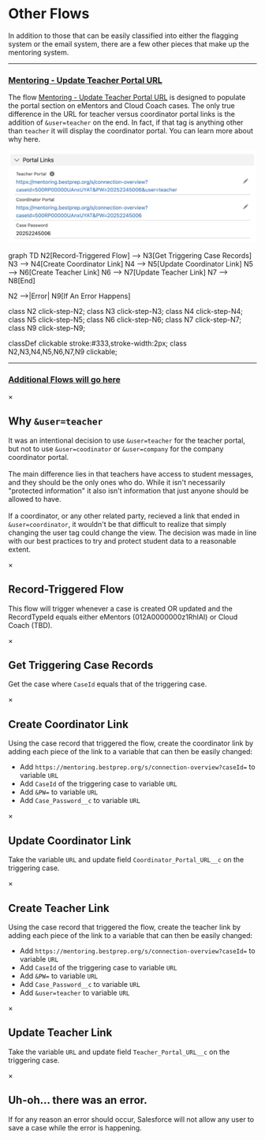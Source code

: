 # Other Flows

In addition to those that can be easily classified into either the flagging system or the email system, there are a few other pieces that make up the mentoring system. 

---

### [Mentoring - Update Teacher Portal URL](https://bestprep.lightning.force.com/lightning/r/FlowRecord/2aFRP000000547p2AA/view)

The flow [Mentoring - Update Teacher Portal URL](https://bestprep.lightning.force.com/lightning/r/FlowRecord/2aFRP000000547p2AA/view) is designed to populate the portal section on eMentors and Cloud Coach cases. The only true difference in the URL for teacher versus coordinator portal links is the addition of <code>&user=teacher</code> on the end. In fact, if that tag is anything other than <code>teacher</code> it will display the coordinator portal. <a class="click-step-why">You can learn more about why here.</a>

![Case Portal Links Screenshot](../../images/mentoring/case_portal_links.jpg)

<div class="mermaid"> 
graph TD
  N2[Record-Triggered Flow] --> N3[Get Triggering Case Records]
  N3 --> N4[Create Coordinator Link]
  N4 --> N5[Update Coordinator Link]
  N5 --> N6[Create Teacher Link]
  N6 --> N7[Update Teacher Link]
  N7 --> N8[End]
  
  N2 -->|Error| N9[If An Error Happens]

  class N2 click-step-N2;
  class N3 click-step-N3;
  class N4 click-step-N4;
  class N5 click-step-N5;
  class N6 click-step-N6;
  class N7 click-step-N7;
  class N9 click-step-N9;

  classDef clickable stroke:#333,stroke-width:2px;
  class N2,N3,N4,N5,N6,N7,N9 clickable;

</div>

---

### [Additional Flows will go here](https://bestprep.org)



<div id="modal-step-why" class="custom-modal">
  <div class="custom-modal-content">
    <span class="custom-modal-close" onclick="closeModal('modal-step-why')">&times;</span>
    <h2>Why <code>&user=teacher</code></h2>
    <p>It was an intentional decision to use <code>&user=teacher</code> for the teacher portal, but not to use <code>&user=coodinator</code> or <code>&user=company</code> for the company coordinator portal.<br><br>The main difference lies in that teachers have access to student messages, and they should be the only ones who do. While it isn't necessarily "protected information" it also isn't information that just anyone should be allowed to have.<br><br>If a coordinator, or any other related party, recieved a link that ended in <code>&user=coordinator</code>, it wouldn't be that difficult to realize that simply changing the user tag could change the view. The decision was made in line with our best practices to try and protect student data to a reasonable extent.</p>
  </div>
</div>

<div id="modal-step-N2" class="custom-modal">
  <div class="custom-modal-content">
    <span class="custom-modal-close" onclick="closeModal('modal-step-N2')">&times;</span>
    <h2>Record-Triggered Flow</h2>
    <p>This flow will trigger whenever a case is created OR updated and the RecordTypeId equals either eMentors (012A0000000z1RhIAI) or Cloud Coach (TBD).</p>
  </div>
</div>

<div id="modal-step-N3" class="custom-modal">
  <div class="custom-modal-content">
    <span class="custom-modal-close" onclick="closeModal('modal-step-N2')">&times;</span>
    <h2>Get Triggering Case Records</h2>
    <p>Get the case where <code>CaseId</code> equals that of the triggering case.</p>
  </div>
</div>

<div id="modal-step-N6" class="custom-modal">
  <div class="custom-modal-content">
    <span class="custom-modal-close" onclick="closeModal('modal-step-N3')">&times;</span>
    <h2>Create Coordinator Link</h2>
    <p>Using the case record that triggered the flow, create the coordinator link by adding each piece of the link to a variable that can then be easily changed:</p>
    <ul>
      <li>Add <code>https://mentoring.bestprep.org/s/connection-overview?caseId=</code> to variable <code>URL</code></li>
      <li>Add <code>CaseId</code> of the triggering case to variable <code>URL</code></li>
      <li>Add <code>&PW=</code> to variable <code>URL</code></li>
      <li>Add <code>Case_Password__c</code> to variable <code>URL</code></li>
    </ul>
  </div>
</div>

<div id="modal-step-N5" class="custom-modal">
  <div class="custom-modal-content">
    <span class="custom-modal-close" onclick="closeModal('modal-step-N4')">&times;</span>
    <h2>Update Coordinator Link</h2>
    <p>Take the variable <code>URL</code> and update field <code>Coordinator_Portal_URL__c</code> on the triggering case.</p>
  </div>
</div>

<div id="modal-step-N6" class="custom-modal">
  <div class="custom-modal-content">
    <span class="custom-modal-close" onclick="closeModal('modal-step-N3')">&times;</span>
    <h2>Create Teacher Link</h2>
    <p>Using the case record that triggered the flow, create the teacher link by adding each piece of the link to a variable that can then be easily changed:</p>
    <ul>
      <li>Add <code>https://mentoring.bestprep.org/s/connection-overview?caseId=</code> to variable <code>URL</code></li>
      <li>Add <code>CaseId</code> of the triggering case to variable <code>URL</code></li>
      <li>Add <code>&PW=</code> to variable <code>URL</code></li>
      <li>Add <code>Case_Password__c</code> to variable <code>URL</code></li>
      <li>Add <code>&user=teacher</code> to variable <code>URL</code></li>
    </ul>
  </div>
</div>


<div id="modal-step-N7" class="custom-modal">
  <div class="custom-modal-content">
    <span class="custom-modal-close" onclick="closeModal('modal-step-N4')">&times;</span>
    <h2>Update Teacher Link</h2>
    <p>Take the variable <code>URL</code> and update field <code>Teacher_Portal_URL__c</code> on the triggering case.</p>
  </div>
</div>

<div id="modal-step-N9" class="custom-modal">
  <div class="custom-modal-content">
    <span class="custom-modal-close" onclick="closeModal('modal-step-N9')">&times;</span>
    <h2>Uh-oh... there was an error.</h2>
    <p>If for any reason an error should occur, Salesforce will not allow any user to save a case while the error is happening.</p>
  </div>
</div>